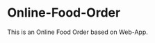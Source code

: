 # Online-Food-Order

This is an Online Food Order based on Web-App.































































































































